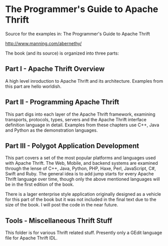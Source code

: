The Programmer's Guide to Apache Thrift
=======================================

Source for the examples in: The Programmer's Guide to Apache Thrift

http://www.manning.com/abernethy/

The book (and its source) is organized into three parts:

Part I - Apache Thrift Overview
-------------------------------

A high level inroduction to Apache Thrift and its architecture. Examples from this part are hello worldish.

Part II - Programming Apache Thrift
-----------------------------------

This part digs into each layer of the Apache Thrift framework, examining transports, protocols, types, servers and the Apache Thrift interface definition language in detail. Examples from these chapters use C++, Java and Python as the demonstration languages.

Part III - Polygot Application Development
------------------------------------------

This part covers a set of the most popular platforms and languages used with Apache Thrift. The Web, Mobile, and backend systems are examined through the lense of C++, Java, Python, PHP, Haxe, Perl, JavaScript, C#, Swift and Ruby. The general idea is to add jump starts for every Apache Thrift language over time, though only the above mentioned languages will be in the first edition of the book.

There is a lager enterprise style application originally designed as a vehicle for this part of the book but it was not included in the final text due to the size of the book. I will post the code in the near future.

Tools - Miscellaneous Thrift Stuff
----------------------------------

This folder is for various Thrift related stuff. Presently only a GEdit language file for Apache Thrift IDL.

